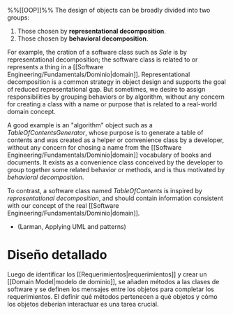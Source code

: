 %%[[OOP]]%%
The design of objects can be broadly divided into two groups:
1. Those chosen by **representational decomposition**.
2. Those chosen by **behavioral decomposition**.

For example, the cration of a software class such as *Sale* is by representational decomposition; the software class is related to or represents a thing in a [[Software Engineering/Fundamentals/Dominio|domain]]. Representational decomposition is a common strategy in object design and supports the goal of reduced representational gap. But sometimes, we desire to assign responsibilities by grouping behaviors or by algorithm, without any concern for creating a class with a name or purpose that is related to a real-world domain concept.

A good example is an "algorithm" object such as a *TableOfContentsGenerator*, whose purpose is to generate a table of contents and was created as a helper or convenience class by a developer, without any concern for chosing a name from the [[Software Engineering/Fundamentals/Dominio|domain]] vocabulary of books and documents. It exists as a convenience class conceived by the developer to group together some related behavior or methods, and is thus motivated by *behavioral decomposition*.

To contrast, a software class named *TableOfContents* is inspired by *representational decomposition*, and should contain information consistent with our concept of the real [[Software Engineering/Fundamentals/Dominio|domain]].

- (Larman, Applying UML and patterns)

# Diseño detallado
Luego de identificar los [[Requerimientos|requerimientos]] y crear un [[Domain Model|modelo de dominio]], se añaden métodos a las clases de software y se definen los mensajes entre los objetos para completar los requerimientos. El definir qué métodos pertenecen a qué objetos y cómo los objetos deberían interactuar es una tarea crucial.